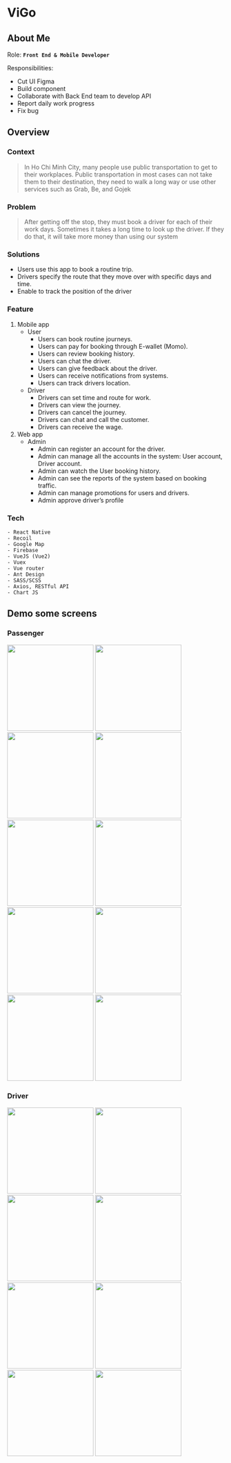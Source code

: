 # ViGo

## About Me
Role: **`Front End & Mobile Developer`**

Responsibilities:
* Cut UI Figma
* Build component
* Collaborate with Back End team to develop API
* Report daily work progress
* Fix bug


## Overview
### Context
> In Ho Chi Minh City, many people use public transportation to get to their workplaces. Public transportation in most cases can not take them to their destination, they need to walk a long way or use other services such as Grab, Be, and Gojek
### Problem
> After getting off the stop, they must book a driver for each of their work days. Sometimes it takes a long time to look up the driver. If they do that, it will take more money than using our system
### Solutions
* Users use this app to book a  routine trip.
* Drivers specify the route that they move over with specific days and time.
* Enable to track the position of the driver

### Feature

1. Mobile app
    * User
        * Users can book routine journeys.
        * Users can pay for booking through E-wallet (Momo).
        * Users can review booking history.
        * Users can chat the driver.
        * Users can give feedback about the driver.
        * Users can receive notifications from systems.
        * Users can track drivers location.
    * Driver
        * Drivers can set time and route for work.
        * Drivers can view the journey. 
        * Drivers can cancel the journey. 
        * Drivers can chat and call the customer.
        * Drivers  can receive the wage.
2. Web app
    * Admin
        * Admin can register an account for the driver.
        * Admin can manage all the accounts in the system: User account, Driver account.
        * Admin can watch the User booking history.
        * Admin can see the reports of the system based on booking traffic.
        * Admin can manage promotions for users and drivers.
        * Admin approve driver’s profile
        
### Tech
    - React Native
    - Recoil
    - Google Map
    - Firebase
    - VueJS (Vue2)
    - Vuex
    - Vue router
    - Ant Design
    - SASS/SCSS
    - Axios, RESTful API
    - Chart JS
    
## Demo some screens
### Passenger
<p float="left">
<img src="https://drive.google.com/uc?id=1Esbjkvp3dUdzHQ4ldGAyq87MTVSUUHJC" width="200" />
<img src="https://drive.google.com/uc?id=1Al2Rb625EVtvSdXLtFOVG2qmDhKRyc-r" width="200" />
<img src="https://drive.google.com/uc?id=1jYPXWDLvH41czqPVmyMPwAo4LMfj9zH6" width="200" />
<img src="https://drive.google.com/uc?id=12qqyYZ3zrOCS2txDvgx3z6LYA6x3A8Oz" width="200" />
<img src="https://drive.google.com/uc?id=13gHwXH7A2EJRsRHRnDXoBiuRBCGZAQ7k" width="200" />
<img src="https://drive.google.com/uc?id=1TgJ59KjavQiYO3TTQAX14ahY2OuLJgTm" width="200" />
<img src="https://drive.google.com/uc?id=1zgbBvul0QpnHuaU_UAYmTPAMdYNiVv0_" width="200" />
<img src="https://drive.google.com/uc?id=1Ti9tOPxV-Ub6UrknMmFUHhrJ1cGLzUlo" width="200" />
<img src="https://drive.google.com/uc?id=1Ecq3Haoek29fMvpWL4lrE43973vqn-Wm" width="200" />
<img src="https://drive.google.com/uc?id=1HNqMuk6WP2rFasG1BMf0QlLa3054h8sv" width="200" />
 </p>

### Driver
<p float="left">
<img src="https://drive.google.com/uc?id=1GTn0WpcvXvPODpEyYNzGnNoFxn5xwyi2" width="200" />
<img src="https://drive.google.com/uc?id=1gX27u6n-neNr6KeSeIga5jLH5J8VV3HA" width="200" />
<img src="https://drive.google.com/uc?id=1u8iVDuPQ2AadFSTEkeWl1-MN2dLWDGdF" width="200" />
<img src="https://drive.google.com/uc?id=1LM0EGXPzLAQrDcRIIzB5SK9ceAU6f399" width="200" />
<img src="https://drive.google.com/uc?id=10xl-oGzJzmkEHgx-FEWnEXcCq8ri43Oi" width="200" />
<img src="https://drive.google.com/uc?id=1moA2LKb-SJx4Lrgj9Ge5zR3jV7r2Dsrs" width="200" />
<img src="https://drive.google.com/uc?id=1LW-Bl557HBDSFutevi6s40hnHvrgacZN" width="200" />
<img src="https://drive.google.com/uc?id=1UAd_EnudiZBExWUSA1rGAq9AkRm50v76" width="200" />
 </p>

